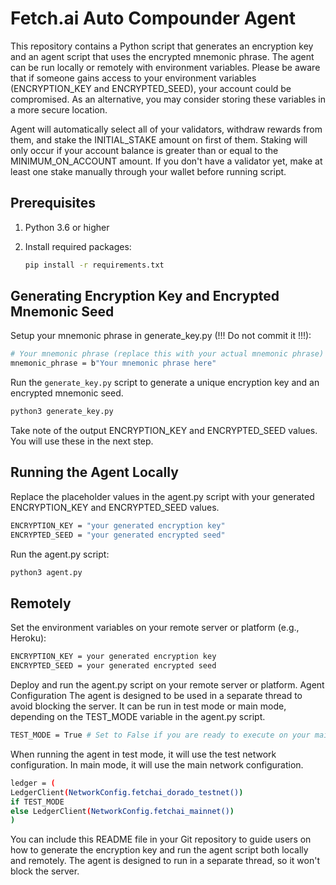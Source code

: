# Fetch.ai Auto Compounder Agent

This repository contains a Python script that generates an encryption key and an agent script that uses the encrypted mnemonic phrase. The agent can be run locally or remotely with environment variables. Please be aware that if someone gains access to your environment variables (ENCRYPTION_KEY and ENCRYPTED_SEED), your account could be compromised. As an alternative, you may consider storing these variables in a more secure location.

Agent will automatically select all of your validators, withdraw rewards from them, and stake the INITIAL_STAKE amount on first of them. Staking will only occur if your account balance is greater than or equal to the MINIMUM_ON_ACCOUNT amount. If you don't have a validator yet, make at least one stake manually through your wallet before running script.

## Prerequisites

1. Python 3.6 or higher
2. Install required packages:

   ```bash
   pip install -r requirements.txt


   ```

## Generating Encryption Key and Encrypted Mnemonic Seed

Setup your mnemonic phrase in generate_key.py (!!! Do not commit it !!!):

```bash
# Your mnemonic phrase (replace this with your actual mnemonic phrase)
mnemonic_phrase = b"Your mnemonic phrase here"
```

Run the `generate_key.py` script to generate a unique encryption key and an encrypted mnemonic seed.

```bash
python3 generate_key.py
```

Take note of the output ENCRYPTION_KEY and ENCRYPTED_SEED values. You will use these in the next step.

## Running the Agent Locally

Replace the placeholder values in the agent.py script with your generated ENCRYPTION_KEY and ENCRYPTED_SEED values.

```bash
ENCRYPTION_KEY = "your generated encryption key"
ENCRYPTED_SEED = "your generated encrypted seed"
```

Run the agent.py script:

```bash
python3 agent.py
```

## Remotely

Set the environment variables on your remote server or platform (e.g., Heroku):

```bash
ENCRYPTION_KEY = your generated encryption key
ENCRYPTED_SEED = your generated encrypted seed
```

Deploy and run the agent.py script on your remote server or platform.
Agent Configuration
The agent is designed to be used in a separate thread to avoid blocking the server. It can be run in test mode or main mode, depending on the TEST_MODE variable in the agent.py script.

```bash
TEST_MODE = True # Set to False if you are ready to execute on your main account
```

When running the agent in test mode, it will use the test network configuration. In main mode, it will use the main network configuration.

```bash
ledger = (
LedgerClient(NetworkConfig.fetchai_dorado_testnet())
if TEST_MODE
else LedgerClient(NetworkConfig.fetchai_mainnet())
)
```

You can include this README file in your Git repository to guide users on how to generate the encryption key and run the agent script both locally and remotely. The agent is designed to run in a separate thread, so it won't block the server.
